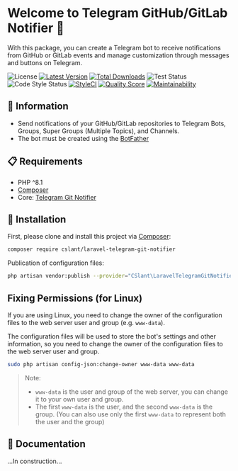 # Welcome to Telegram GitHub/GitLab Notifier 👋

With this package, you can create a Telegram bot to receive notifications from GitHub or GitLab events
and manage customization through messages and buttons on Telegram.

![License](https://img.shields.io/github/license/cslant/laravel-telegram-git-notifier.svg?style=flat-square)
[![Latest Version](https://img.shields.io/github/release/cslant/laravel-telegram-git-notifier.svg?style=flat-square)](https://github.com/cslant/laravel-telegram-git-notifier/releases)
[![Total Downloads](https://img.shields.io/packagist/dt/cslant/laravel-telegram-git-notifier.svg?style=flat-square)](https://packagist.org/packages/cslant/laravel-telegram-git-notifier)
![Test Status](https://img.shields.io/github/actions/workflow/status/cslant/laravel-telegram-git-notifier/setup_test.yml?label=tests&branch=main)
![Code Style Status](https://img.shields.io/github/actions/workflow/status/cslant/laravel-telegram-git-notifier/php-cs-fixer.yml?label=code%20style&branch=main)
[![StyleCI](https://styleci.io/repos/683727144/shield)](https://styleci.io/repos/683727144)
[![Quality Score](https://img.shields.io/scrutinizer/g/cslant/laravel-telegram-git-notifier.svg?style=flat-square)](https://scrutinizer-ci.com/g/cslant/laravel-telegram-git-notifier)
[![Maintainability](https://api.codeclimate.com/v1/badges/7ccaccebe9cd58ff3df5/maintainability)](https://codeclimate.com/github/cslant/laravel-telegram-git-notifier/maintainability)

## 📝 Information

- Send notifications of your GitHub/GitLab repositories to Telegram Bots, Groups, Super Groups (Multiple Topics), and Channels.
- The bot must be created using the [BotFather](https://core.telegram.org/bots#6-botfather)

## 📋 Requirements

- PHP ^8.1
- [Composer](https://getcomposer.org/)
- Core: [Telegram Git Notifier](https://github.com/cslant/telegram-git-notifier)

## 🔧 Installation

First, please clone and install this project via [Composer](https://getcomposer.org/):

```bash
composer require cslant/laravel-telegram-git-notifier
```

Publication of configuration files:

```bash
php artisan vendor:publish --provider="CSlant\LaravelTelegramGitNotifier\Providers\TelegramGitNotifierServiceProvider" --tag="config_jsons"
```

## Fixing Permissions (for Linux)

If you are using Linux, you need to change the owner of the configuration files to the web server user and group (e.g. `www-data`).

The configuration files will be used to store the bot's settings and other information, so you need to change the owner of the configuration files to the web server user and group.

```bash
sudo php artisan config-json:change-owner www-data www-data
```

> Note:
> - `www-data` is the user and group of the web server, you can change it to your own user and group.
> - The first `www-data` is the user, and the second `www-data` is the group. (You can also use only the first `www-data` to represent both the user and the group)

## 📖 Documentation

...In construction...
